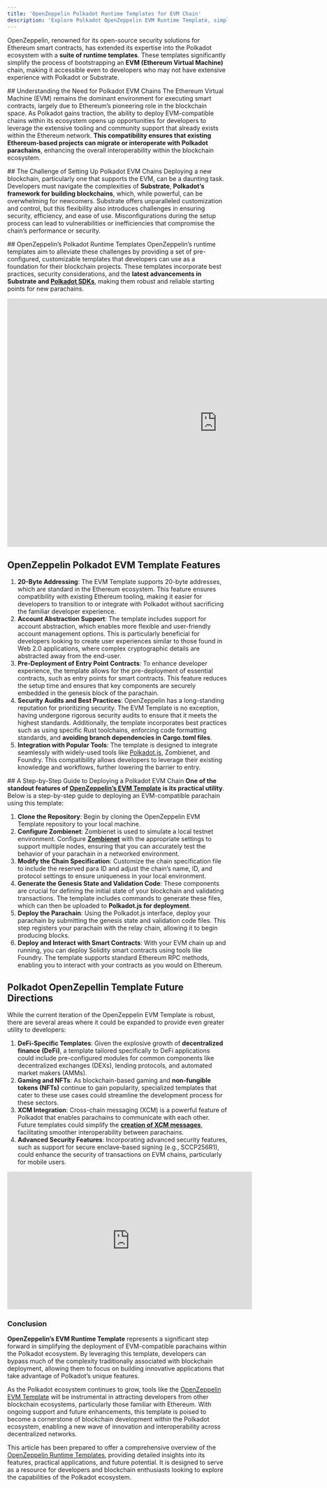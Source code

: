 ```yaml
---
title: 'OpenZeppelin Polkadot Runtime Templates for EVM Chain'
description: 'Explore Polkadot OpenZeppelin EVM Runtime Template, simplifying secure parachain deployment with Ethereum compatibility.'
---
```

OpenZeppelin, renowned for its open-source security solutions for Ethereum smart contracts, has extended its expertise into the Polkadot ecosystem with a **suite of runtime templates**. These templates significantly simplify the process of bootstrapping an **EVM (Ethereum Virtual Machine)** chain, making it accessible even to developers who may not have extensive experience with Polkadot or Substrate.

## Understanding the Need for Polkadot EVM Chains
The Ethereum Virtual Machine (EVM) remains the dominant environment for executing smart contracts, largely due to Ethereum’s pioneering role in the blockchain space. As Polkadot gains traction, the ability to deploy EVM-compatible chains within its ecosystem opens up opportunities for developers to leverage the extensive tooling and community support that already exists within the Ethereum network. **This compatibility ensures that existing Ethereum-based projects can migrate or interoperate with Polkadot parachains**, enhancing the overall interoperability within the blockchain ecosystem.

## The Challenge of Setting Up Polkadot EVM Chains
Deploying a new blockchain, particularly one that supports the EVM, can be a daunting task. Developers must navigate the complexities of **Substrate**, **Polkadot’s framework for building blockchains**, which, while powerful, can be overwhelming for newcomers. Substrate offers unparalleled customization and control, but this flexibility also introduces challenges in ensuring security, efficiency, and ease of use. Misconfigurations during the setup process can lead to vulnerabilities or inefficiencies that compromise the chain’s performance or security.

## OpenZeppelin’s Polkadot Runtime Templates
OpenZeppelin’s runtime templates aim to alleviate these challenges by providing a set of pre-configured, customizable templates that developers can use as a foundation for their blockchain projects. These templates incorporate best practices, security considerations, and the **latest advancements in Substrate and [Polkadot SDKs](https://github.com/paritytech/polkadot-sdk)**, making them robust and reliable starting points for new parachains.

<iframe allowfullscreen="allowfullscreen" frameborder="0" height="569" src="https://docs.google.com/presentation/d/e/2PACX-1vQelE81wZxQoPnOzAAs8pwlfFoRoLyWnb51MIu_SRsg0pgm2WKD08440GvWL-PKRRI-ZciuZPNTk29I/embed?start=false&loop=false&delayms=60000" width="960"></iframe>

## OpenZeppelin Polkadot EVM Template Features
1. **20-Byte Addressing**: The EVM Template supports 20-byte addresses, which are standard in the Ethereum ecosystem. This feature ensures compatibility with existing Ethereum tooling, making it easier for developers to transition to or integrate with Polkadot without sacrificing the familiar developer experience.
2. **Account Abstraction Support**: The template includes support for account abstraction, which enables more flexible and user-friendly account management options. This is particularly beneficial for developers looking to create user experiences similar to those found in Web 2.0 applications, where complex cryptographic details are abstracted away from the end-user.
3. **Pre-Deployment of Entry Point Contracts**: To enhance developer experience, the template allows for the pre-deployment of essential contracts, such as entry points for smart contracts. This feature reduces the setup time and ensures that key components are securely embedded in the genesis block of the parachain.
4. **Security Audits and Best Practices**: OpenZeppelin has a long-standing reputation for prioritizing security. The EVM Template is no exception, having undergone rigorous security audits to ensure that it meets the highest standards. Additionally, the template incorporates best practices such as using specific Rust toolchains, enforcing code formatting standards, and **avoiding branch dependencies in Cargo.toml files**.
5. **Integration with Popular Tools**: The template is designed to integrate seamlessly with widely-used tools like [Polkadot.js](https://dablock.com/dapps/polkadotjs/), Zombienet, and Foundry. This compatibility allows developers to leverage their existing knowledge and workflows, further lowering the barrier to entry.

## A Step-by-Step Guide to Deploying a Polkadot EVM Chain
**One of the standout features of [OpenZeppelin’s EVM Template](https://github.com/OpenZeppelin/polkadot-evm-runtime-template) is its practical utility**. Below is a step-by-step guide to deploying an EVM-compatible parachain using this template:

1. **Clone the Repository**: Begin by cloning the OpenZeppelin EVM Template repository to your local machine.
2. **Configure Zombienet**: Zombienet is used to simulate a local testnet environment. Configure [**Zombienet**](https://github.com/paritytech/zombienet) with the appropriate settings to support multiple nodes, ensuring that you can accurately test the behavior of your parachain in a networked environment.
3. **Modify the Chain Specification**: Customize the chain specification file to include the reserved para ID and adjust the chain’s name, ID, and protocol settings to ensure uniqueness in your local environment.
4. **Generate the Genesis State and Validation Code**: These components are crucial for defining the initial state of your blockchain and validating transactions. The template includes commands to generate these files, which can then be uploaded to **Polkadot.js for deployment**.
5. **Deploy the Parachain**: Using the Polkadot.js interface, deploy your parachain by submitting the genesis state and validation code files. This step registers your parachain with the relay chain, allowing it to begin producing blocks.
6. **Deploy and Interact with Smart Contracts**: With your EVM chain up and running, you can deploy Solidity smart contracts using tools like Foundry. The template supports standard Ethereum RPC methods, enabling you to interact with your contracts as you would on Ethereum.

## Polkadot OpenZepellin Template Future Directions
While the current iteration of the OpenZeppelin EVM Template is robust, there are several areas where it could be expanded to provide even greater utility to developers:
1. **DeFi-Specific Templates**: Given the explosive growth of **decentralized finance (DeFi)**, a template tailored specifically to DeFi applications could include pre-configured modules for common components like decentralized exchanges (DEXs), lending protocols, and automated market makers (AMMs).
2. **Gaming and NFTs**: As blockchain-based gaming and **non-fungible tokens (NFTs)** continue to gain popularity, specialized templates that cater to these use cases could streamline the development process for these sectors.
3. **XCM Integration**: Cross-chain messaging (XCM) is a powerful feature of Polkadot that enables parachains to communicate with each other. Future templates could simplify the [**creation of XCM messages**](https://dablock.com/guides/understanding-polkadot-xcm-a-comprehensive-guide/), facilitating smoother interoperability between parachains.
4. **Advanced Security Features**: Incorporating advanced security features, such as support for secure enclave-based signing (e.g., SCCP256R1), could enhance the security of transactions on EVM chains, particularly for mobile users.

<iframe allowfullscreen="allowfullscreen" frameborder="0" height="315" src="https://www.youtube.com/embed/QC1EH7psMhg?si=PYxP5qbk3vUuiHNI" title="YouTube video player" width="560"></iframe>

### Conclusion
**OpenZeppelin’s EVM Runtime Template** represents a significant step forward in simplifying the deployment of EVM-compatible parachains within the Polkadot ecosystem. By leveraging this template, developers can bypass much of the complexity traditionally associated with blockchain deployment, allowing them to focus on building innovative applications that take advantage of Polkadot’s unique features.

As the Polkadot ecosystem continues to grow, tools like the [OpenZeppelin EVM Template](https://github.com/OpenZeppelin/polkadot-evm-runtime-template) will be instrumental in attracting developers from other blockchain ecosystems, particularly those familiar with Ethereum. With ongoing support and future enhancements, this template is poised to become a cornerstone of blockchain development within the Polkadot ecosystem, enabling a new wave of innovation and interoperability across decentralized networks.

This article has been prepared to offer a comprehensive overview of the [OpenZeppelin Runtime Templates](https://github.com/OpenZeppelin/polkadot-evm-runtime-template), providing detailed insights into its features, practical applications, and future potential. It is designed to serve as a resource for developers and blockchain enthusiasts looking to explore the capabilities of the Polkadot ecosystem.